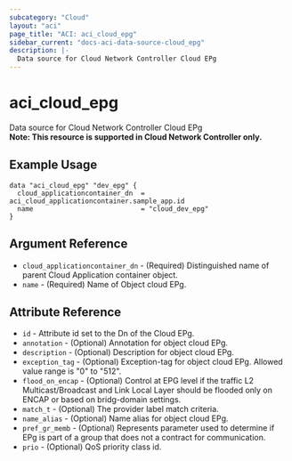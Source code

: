 ```yaml
---
subcategory: "Cloud"
layout: "aci"
page_title: "ACI: aci_cloud_epg"
sidebar_current: "docs-aci-data-source-cloud_epg"
description: |-
  Data source for Cloud Network Controller Cloud EPg
---
```


# aci_cloud_epg

Data source for Cloud Network Controller Cloud EPg  
<b>Note: This resource is supported in Cloud Network Controller only.</b>

## Example Usage

```hcl
data "aci_cloud_epg" "dev_epg" {
  cloud_applicationcontainer_dn  = aci_cloud_applicationcontainer.sample_app.id
  name                           = "cloud_dev_epg"
}
```

## Argument Reference

- `cloud_applicationcontainer_dn` - (Required) Distinguished name of parent Cloud Application container object.
- `name` - (Required) Name of Object cloud EPg.

## Attribute Reference

- `id` - Attribute id set to the Dn of the Cloud EPg.
- `annotation` - (Optional) Annotation for object cloud EPg.
- `description` - (Optional) Description for object cloud EPg.
- `exception_tag` - (Optional) Exception-tag for object cloud EPg. Allowed value range is "0" to "512".
- `flood_on_encap` - (Optional) Control at EPG level if the traffic L2 Multicast/Broadcast and Link Local Layer should be flooded only on ENCAP or based on bridg-domain settings.
- `match_t` - (Optional) The provider label match criteria.
- `name_alias` - (Optional) Name alias for object cloud EPg.
- `pref_gr_memb` - (Optional) Represents parameter used to determine if EPg is part of a group that does not a contract for communication.
- `prio` - (Optional) QoS priority class id.
